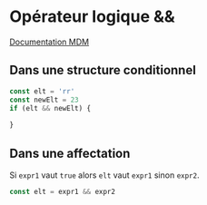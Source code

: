 # Opérateur logique &&

[Documentation MDM](https://developer.mozilla.org/en-US/docs/Web/JavaScript/Reference/Operators/Logical_AND)

## Dans une structure conditionnel

```javascript
const elt = 'rr'
const newElt = 23
if (elt && newElt) {
  
}
```

## Dans une affectation 

Si `expr1` vaut `true` alors `elt`  vaut `expr1` sinon `expr2`.

```javascript
const elt = expr1 && expr2
```



